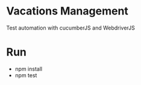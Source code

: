 # Vacations Management
Test automation with cucumberJS and WebdriverJS

# Run
- npm install
- npm test
